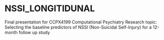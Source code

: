 # NSSI_LONGITIDUNAL

Final presentation for CCPX4199 Computational Psychiatry
Research topic: Selecting the baseline predictors of NSSI (Non-Suicidal Self-Injury) for a 12-month follow up study